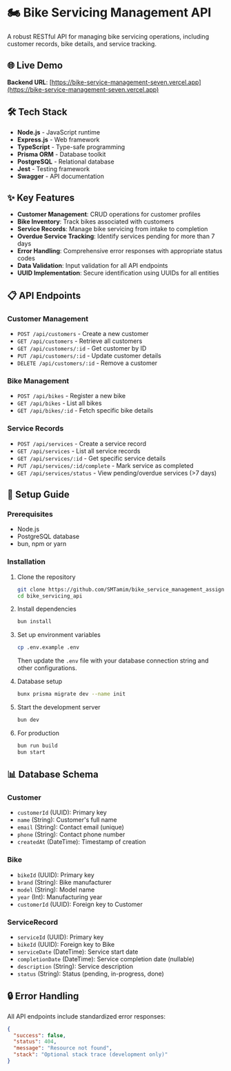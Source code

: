 # 🏍️ Bike Servicing Management API

A robust RESTful API for managing bike servicing operations, including customer records, bike details, and service tracking.

## 🌐 Live Demo

**Backend URL**: [https://bike-service-management-seven.vercel.app](https://bike-service-management-seven.vercel.app)

## 🛠️ Tech Stack

- **Node.js** - JavaScript runtime
- **Express.js** - Web framework
- **TypeScript** - Type-safe programming
- **Prisma ORM** - Database toolkit
- **PostgreSQL** - Relational database
- **Jest** - Testing framework
- **Swagger** - API documentation

## ✨ Key Features

- **Customer Management**: CRUD operations for customer profiles
- **Bike Inventory**: Track bikes associated with customers
- **Service Records**: Manage bike servicing from intake to completion
- **Overdue Service Tracking**: Identify services pending for more than 7 days
- **Error Handling**: Comprehensive error responses with appropriate status codes
- **Data Validation**: Input validation for all API endpoints
- **UUID Implementation**: Secure identification using UUIDs for all entities

## 📋 API Endpoints

### Customer Management

- `POST /api/customers` - Create a new customer
- `GET /api/customers` - Retrieve all customers
- `GET /api/customers/:id` - Get customer by ID
- `PUT /api/customers/:id` - Update customer details
- `DELETE /api/customers/:id` - Remove a customer

### Bike Management

- `POST /api/bikes` - Register a new bike
- `GET /api/bikes` - List all bikes
- `GET /api/bikes/:id` - Fetch specific bike details

### Service Records

- `POST /api/services` - Create a service record
- `GET /api/services` - List all service records
- `GET /api/services/:id` - Get specific service details
- `PUT /api/services/:id/complete` - Mark service as completed
- `GET /api/services/status` - View pending/overdue services (>7 days)

## 🚀 Setup Guide

### Prerequisites

- Node.js
- PostgreSQL database
- bun, npm or yarn

### Installation

1. Clone the repository

   ```bash
   git clone https://github.com/SMTamim/bike_service_management_assignment_8.git bike_servicing_api
   cd bike_servicing_api
   ```

2. Install dependencies

   ```bash
   bun install
   ```

3. Set up environment variables

   ```bash
   cp .env.example .env
   ```

   Then update the `.env` file with your database connection string and other configurations.

4. Database setup

   ```bash
   bunx prisma migrate dev --name init
   ```

5. Start the development server

   ```bash
   bun dev
   ```

6. For production
   ```bash
   bun run build
   bun start
   ```

## 📊 Database Schema

### Customer

- `customerId` (UUID): Primary key
- `name` (String): Customer's full name
- `email` (String): Contact email (unique)
- `phone` (String): Contact phone number
- `createdAt` (DateTime): Timestamp of creation

### Bike

- `bikeId` (UUID): Primary key
- `brand` (String): Bike manufacturer
- `model` (String): Model name
- `year` (Int): Manufacturing year
- `customerId` (UUID): Foreign key to Customer

### ServiceRecord

- `serviceId` (UUID): Primary key
- `bikeId` (UUID): Foreign key to Bike
- `serviceDate` (DateTime): Service start date
- `completionDate` (DateTime): Service completion date (nullable)
- `description` (String): Service description
- `status` (String): Status (pending, in-progress, done)

## 🔒 Error Handling

All API endpoints include standardized error responses:

```json
{
  "success": false,
  "status": 404,
  "message": "Resource not found",
  "stack": "Optional stack trace (development only)"
}
```
